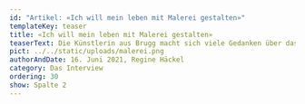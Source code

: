 ```yaml
---
id: "Artikel: «Ich will mein leben mit Malerei gestalten»"
templateKey: teaser
title: «Ich will mein leben mit Malerei gestalten»
teaserText: Die Künstlerin aus Brugg macht sich viele Gedanken über das Leben nach der Ausstellung.
pict: ../../static/uploads/malerei.png
authorAndDate: 16. Juni 2021, Regine Häckel
category: Das Interview
ordering: 30
show: Spalte 2
---
```

